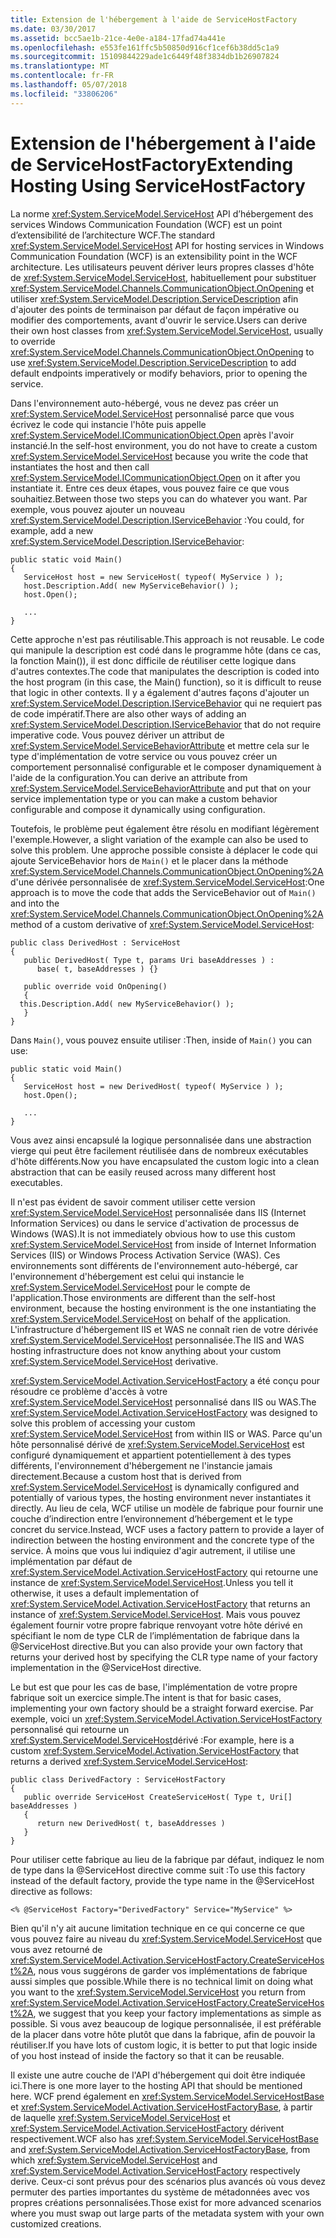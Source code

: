 ```yaml
---
title: Extension de l'hébergement à l'aide de ServiceHostFactory
ms.date: 03/30/2017
ms.assetid: bcc5ae1b-21ce-4e0e-a184-17fad74a441e
ms.openlocfilehash: e553fe161ffc5b50850d916cf1cef6b38dd5c1a9
ms.sourcegitcommit: 15109844229ade1c6449f48f3834db1b26907824
ms.translationtype: MT
ms.contentlocale: fr-FR
ms.lasthandoff: 05/07/2018
ms.locfileid: "33806206"
---
```

# <a name="extending-hosting-using-servicehostfactory"></a><span data-ttu-id="18403-102">Extension de l'hébergement à l'aide de ServiceHostFactory</span><span class="sxs-lookup"><span data-stu-id="18403-102">Extending Hosting Using ServiceHostFactory</span></span>
<span data-ttu-id="18403-103">La norme <xref:System.ServiceModel.ServiceHost> API d’hébergement des services Windows Communication Foundation (WCF) est un point d’extensibilité de l’architecture WCF.</span><span class="sxs-lookup"><span data-stu-id="18403-103">The standard <xref:System.ServiceModel.ServiceHost> API for hosting services in Windows Communication Foundation (WCF) is an extensibility point in the WCF architecture.</span></span> <span data-ttu-id="18403-104">Les utilisateurs peuvent dériver leurs propres classes d'hôte de <xref:System.ServiceModel.ServiceHost>, habituellement pour substituer <xref:System.ServiceModel.Channels.CommunicationObject.OnOpening> et utiliser <xref:System.ServiceModel.Description.ServiceDescription> afin d'ajouter des points de terminaison par défaut de façon impérative ou modifier des comportements, avant d'ouvrir le service.</span><span class="sxs-lookup"><span data-stu-id="18403-104">Users can derive their own host classes from <xref:System.ServiceModel.ServiceHost>, usually to override <xref:System.ServiceModel.Channels.CommunicationObject.OnOpening> to use <xref:System.ServiceModel.Description.ServiceDescription> to add default endpoints imperatively or modify behaviors, prior to opening the service.</span></span>  
  
 <span data-ttu-id="18403-105">Dans l'environnement auto-hébergé, vous ne devez pas créer un <xref:System.ServiceModel.ServiceHost> personnalisé parce que vous écrivez le code qui instancie l'hôte puis appelle <xref:System.ServiceModel.ICommunicationObject.Open> après l'avoir instancié.</span><span class="sxs-lookup"><span data-stu-id="18403-105">In the self-host environment, you do not have to create a custom <xref:System.ServiceModel.ServiceHost> because you write the code that instantiates the host and then call <xref:System.ServiceModel.ICommunicationObject.Open> on it after you instantiate it.</span></span> <span data-ttu-id="18403-106">Entre ces deux étapes, vous pouvez faire ce que vous souhaitiez.</span><span class="sxs-lookup"><span data-stu-id="18403-106">Between those two steps you can do whatever you want.</span></span> <span data-ttu-id="18403-107">Par exemple, vous pouvez ajouter un nouveau <xref:System.ServiceModel.Description.IServiceBehavior> :</span><span class="sxs-lookup"><span data-stu-id="18403-107">You could, for example, add a new <xref:System.ServiceModel.Description.IServiceBehavior>:</span></span>  
  
```  
public static void Main()  
{  
   ServiceHost host = new ServiceHost( typeof( MyService ) );  
   host.Description.Add( new MyServiceBehavior() );  
   host.Open();  
  
   ...  
}  
```  
  
 <span data-ttu-id="18403-108">Cette approche n'est pas réutilisable.</span><span class="sxs-lookup"><span data-stu-id="18403-108">This approach is not reusable.</span></span> <span data-ttu-id="18403-109">Le code qui manipule la description est codé dans le programme hôte (dans ce cas, la fonction Main()), il est donc difficile de réutiliser cette logique dans d'autres contextes.</span><span class="sxs-lookup"><span data-stu-id="18403-109">The code that manipulates the description is coded into the host program (in this case, the Main() function), so it is difficult to reuse that logic in other contexts.</span></span> <span data-ttu-id="18403-110">Il y a également d'autres façons d'ajouter un <xref:System.ServiceModel.Description.IServiceBehavior> qui ne requiert pas de code impératif.</span><span class="sxs-lookup"><span data-stu-id="18403-110">There are also other ways of adding an <xref:System.ServiceModel.Description.IServiceBehavior> that do not require imperative code.</span></span> <span data-ttu-id="18403-111">Vous pouvez dériver un attribut de <xref:System.ServiceModel.ServiceBehaviorAttribute> et mettre cela sur le type d'implémentation de votre service ou vous pouvez créer un comportement personnalisé configurable et le composer dynamiquement à l'aide de la configuration.</span><span class="sxs-lookup"><span data-stu-id="18403-111">You can derive an attribute from <xref:System.ServiceModel.ServiceBehaviorAttribute> and put that on your service implementation type or you can make a custom behavior configurable and compose it dynamically using configuration.</span></span>  
  
 <span data-ttu-id="18403-112">Toutefois, le problème peut également être résolu en modifiant légèrement l'exemple.</span><span class="sxs-lookup"><span data-stu-id="18403-112">However, a slight variation of the example can also be used to solve this problem.</span></span> <span data-ttu-id="18403-113">Une approche possible consiste à déplacer le code qui ajoute ServiceBehavior hors de `Main()` et le placer dans la méthode <xref:System.ServiceModel.Channels.CommunicationObject.OnOpening%2A> d'une dérivée personnalisée de <xref:System.ServiceModel.ServiceHost>:</span><span class="sxs-lookup"><span data-stu-id="18403-113">One approach is to move the code that adds the ServiceBehavior out of `Main()` and into the <xref:System.ServiceModel.Channels.CommunicationObject.OnOpening%2A> method of a custom derivative of <xref:System.ServiceModel.ServiceHost>:</span></span>  
  
```  
public class DerivedHost : ServiceHost  
{  
   public DerivedHost( Type t, params Uri baseAddresses ) :  
      base( t, baseAddresses ) {}  
  
   public override void OnOpening()  
   {  
  this.Description.Add( new MyServiceBehavior() );  
   }  
}  
```  
  
 <span data-ttu-id="18403-114">Dans `Main()`, vous pouvez ensuite utiliser :</span><span class="sxs-lookup"><span data-stu-id="18403-114">Then, inside of `Main()` you can use:</span></span>  
  
```  
public static void Main()  
{  
   ServiceHost host = new DerivedHost( typeof( MyService ) );  
   host.Open();  
  
   ...  
}  
```  
  
 <span data-ttu-id="18403-115">Vous avez ainsi encapsulé la logique personnalisée dans une abstraction vierge qui peut être facilement réutilisée dans de nombreux exécutables d'hôte différents.</span><span class="sxs-lookup"><span data-stu-id="18403-115">Now you have encapsulated the custom logic into a clean abstraction that can be easily reused across many different host executables.</span></span>  
  
 <span data-ttu-id="18403-116">Il n'est pas évident de savoir comment utiliser cette version <xref:System.ServiceModel.ServiceHost> personnalisée dans IIS (Internet Information Services) ou dans le service d'activation de processus de Windows (WAS).</span><span class="sxs-lookup"><span data-stu-id="18403-116">It is not immediately obvious how to use this custom <xref:System.ServiceModel.ServiceHost> from inside of Internet Information Services (IIS) or Windows Process Activation Service (WAS).</span></span> <span data-ttu-id="18403-117">Ces environnements sont différents de l'environnement auto-hébergé, car l'environnement d'hébergement est celui qui instancie le <xref:System.ServiceModel.ServiceHost> pour le compte de l'application.</span><span class="sxs-lookup"><span data-stu-id="18403-117">Those environments are different than the self-host environment, because the hosting environment is the one instantiating the <xref:System.ServiceModel.ServiceHost> on behalf of the application.</span></span> <span data-ttu-id="18403-118">L'infrastructure d'hébergement IIS et WAS ne connaît rien de votre dérivée <xref:System.ServiceModel.ServiceHost> personnalisée.</span><span class="sxs-lookup"><span data-stu-id="18403-118">The IIS and WAS hosting infrastructure does not know anything about your custom <xref:System.ServiceModel.ServiceHost> derivative.</span></span>  
  
 <span data-ttu-id="18403-119"><xref:System.ServiceModel.Activation.ServiceHostFactory> a été conçu pour résoudre ce problème d'accès à votre <xref:System.ServiceModel.ServiceHost> personnalisé dans IIS ou WAS.</span><span class="sxs-lookup"><span data-stu-id="18403-119">The <xref:System.ServiceModel.Activation.ServiceHostFactory> was designed to solve this problem of accessing your custom <xref:System.ServiceModel.ServiceHost> from within IIS or WAS.</span></span> <span data-ttu-id="18403-120">Parce qu'un hôte personnalisé dérivé de <xref:System.ServiceModel.ServiceHost> est configuré dynamiquement et appartient potentiellement à des types différents, l'environnement d'hébergement ne l'instancie jamais directement.</span><span class="sxs-lookup"><span data-stu-id="18403-120">Because a custom host that is derived from <xref:System.ServiceModel.ServiceHost> is dynamically configured and potentially of various types, the hosting environment never instantiates it directly.</span></span> <span data-ttu-id="18403-121">Au lieu de cela, WCF utilise un modèle de fabrique pour fournir une couche d’indirection entre l’environnement d’hébergement et le type concret du service.</span><span class="sxs-lookup"><span data-stu-id="18403-121">Instead, WCF uses a factory pattern to provide a layer of indirection between the hosting environment and the concrete type of the service.</span></span> <span data-ttu-id="18403-122">À moins que vous lui indiquiez d'agir autrement, il utilise une implémentation par défaut de <xref:System.ServiceModel.Activation.ServiceHostFactory> qui retourne une instance de <xref:System.ServiceModel.ServiceHost>.</span><span class="sxs-lookup"><span data-stu-id="18403-122">Unless you tell it otherwise, it uses a default implementation of <xref:System.ServiceModel.Activation.ServiceHostFactory> that returns an instance of <xref:System.ServiceModel.ServiceHost>.</span></span> <span data-ttu-id="18403-123">Mais vous pouvez également fournir votre propre fabrique renvoyant votre hôte dérivé en spécifiant le nom de type CLR de l’implémentation de fabrique dans la @ServiceHost directive.</span><span class="sxs-lookup"><span data-stu-id="18403-123">But you can also provide your own factory that returns your derived host by specifying the CLR type name of your factory implementation in the @ServiceHost directive.</span></span>  
  
 <span data-ttu-id="18403-124">Le but est que pour les cas de base, l'implémentation de votre propre fabrique soit un exercice simple.</span><span class="sxs-lookup"><span data-stu-id="18403-124">The intent is that for basic cases, implementing your own factory should be a straight forward exercise.</span></span> <span data-ttu-id="18403-125">Par exemple, voici un <xref:System.ServiceModel.Activation.ServiceHostFactory> personnalisé qui retourne un <xref:System.ServiceModel.ServiceHost>dérivé :</span><span class="sxs-lookup"><span data-stu-id="18403-125">For example, here is a custom <xref:System.ServiceModel.Activation.ServiceHostFactory> that returns a derived <xref:System.ServiceModel.ServiceHost>:</span></span>  
  
```  
public class DerivedFactory : ServiceHostFactory  
{  
   public override ServiceHost CreateServiceHost( Type t, Uri[] baseAddresses )  
   {  
      return new DerivedHost( t, baseAddresses )  
   }  
}  
```  
  
 <span data-ttu-id="18403-126">Pour utiliser cette fabrique au lieu de la fabrique par défaut, indiquez le nom de type dans la @ServiceHost directive comme suit :</span><span class="sxs-lookup"><span data-stu-id="18403-126">To use this factory instead of the default factory, provide the type name in the @ServiceHost directive as follows:</span></span>  
  
```  
<% @ServiceHost Factory="DerivedFactory" Service="MyService" %>  
```  
  
 <span data-ttu-id="18403-127">Bien qu'il n'y ait aucune limitation technique en ce qui concerne ce que vous pouvez faire au niveau du <xref:System.ServiceModel.ServiceHost> que vous avez retourné de <xref:System.ServiceModel.Activation.ServiceHostFactory.CreateServiceHost%2A>, nous vous suggérons de garder vos implémentations de fabrique aussi simples que possible.</span><span class="sxs-lookup"><span data-stu-id="18403-127">While there is no technical limit on doing what you want to the <xref:System.ServiceModel.ServiceHost> you return from <xref:System.ServiceModel.Activation.ServiceHostFactory.CreateServiceHost%2A>, we suggest that you keep your factory implementations as simple as possible.</span></span> <span data-ttu-id="18403-128">Si vous avez beaucoup de logique personnalisée, il est préférable de la placer dans votre hôte plutôt que dans la fabrique, afin de pouvoir la réutiliser.</span><span class="sxs-lookup"><span data-stu-id="18403-128">If you have lots of custom logic, it is better to put that logic inside of you host instead of inside the factory so that it can be reusable.</span></span>  
  
 <span data-ttu-id="18403-129">Il existe une autre couche de l'API d'hébergement qui doit être indiquée ici.</span><span class="sxs-lookup"><span data-stu-id="18403-129">There is one more layer to the hosting API that should be mentioned here.</span></span> <span data-ttu-id="18403-130">WCF prend également en <xref:System.ServiceModel.ServiceHostBase> et <xref:System.ServiceModel.Activation.ServiceHostFactoryBase>, à partir de laquelle <xref:System.ServiceModel.ServiceHost> et <xref:System.ServiceModel.Activation.ServiceHostFactory> dérivent respectivement.</span><span class="sxs-lookup"><span data-stu-id="18403-130">WCF also has <xref:System.ServiceModel.ServiceHostBase> and <xref:System.ServiceModel.Activation.ServiceHostFactoryBase>, from which <xref:System.ServiceModel.ServiceHost> and <xref:System.ServiceModel.Activation.ServiceHostFactory> respectively derive.</span></span> <span data-ttu-id="18403-131">Ceux-ci sont prévus pour des scénarios plus avancés où vous devez permuter des parties importantes du système de métadonnées avec vos propres créations personnalisées.</span><span class="sxs-lookup"><span data-stu-id="18403-131">Those exist for more advanced scenarios where you must swap out large parts of the metadata system with your own customized creations.</span></span>
